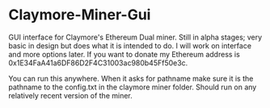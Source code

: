 # Claymore-Miner-Gui
GUI interface for Claymore's Ethereum Dual miner. Still in alpha stages; very basic in design but does what it is intended to do. I will work on interface and more options later. If you want to donate my Ethereum address is 0x1E34FaA41a6DF86D2F4C31003ac980b45Ff50e3c.

You can run this anywhere. When it asks for pathname make sure it is the pathname to the config.txt in the claymore miner folder. Should run on any relatively recent version of the miner.
